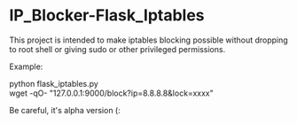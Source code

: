 # IP_Blocker-Flask_Iptables

This project is intended to make iptables blocking possible without dropping to root shell or giving sudo or other privileged permissions.

Example:

python flask_iptables.py<br />
wget -qO- "127.0.0.1:9000/block?ip=8.8.8.8&lock=xxxx"<br />

Be careful, it's alpha version (:
